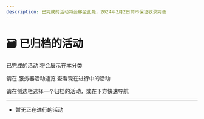 ```yaml
---
description: 已完成的活动将会移至此处，2024年2月2日前不保证收录完善
---
```


# 🗃 已归档的活动

已完成的活动 将会展示在本分类&#x20;

请在 服务器活动速览 查看现在进行中的活动

请在侧边栏选择一个归档的活动，或在下方快速导航

***

* 暂无正在进行的活动
